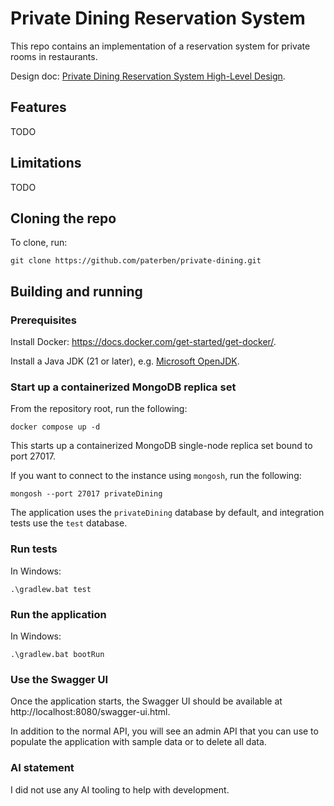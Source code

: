 # Private Dining Reservation System
This repo contains an implementation of a reservation system for private rooms in restaurants.

Design doc: [Private Dining Reservation System High-Level Design](https://docs.google.com/document/d/14CPIl_LvRHMtsfpiJaTUdS6z_dZ5HP5P666G7bugZ58/edit?usp=sharing).

## Features

TODO

## Limitations

TODO

## Cloning the repo

To clone, run:

```shell
git clone https://github.com/paterben/private-dining.git
```

## Building and running

### Prerequisites

Install Docker: https://docs.docker.com/get-started/get-docker/.

Install a Java JDK (21 or later), e.g. [Microsoft OpenJDK](https://learn.microsoft.com/en-us/java/openjdk/download#openjdk-21).

### Start up a containerized MongoDB replica set

From the repository root, run the following:

```shell
docker compose up -d
```

This starts up a containerized MongoDB single-node replica set bound to port 27017.

If you want to connect to the instance using `mongosh`, run the following:

```shell
mongosh --port 27017 privateDining
```

The application uses the `privateDining` database by default, and integration tests use the `test` database.

### Run tests

In Windows:

```shell
.\gradlew.bat test
```

### Run the application

In Windows:

```shell
.\gradlew.bat bootRun
```

### Use the Swagger UI

Once the application starts, the Swagger UI should be available at http://localhost:8080/swagger-ui.html.

In addition to the normal API, you will see an admin API that you can use to populate the application with sample data or to delete all data.

### AI statement

I did not use any AI tooling to help with development.
